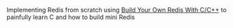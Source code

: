 Implementing Redis from scratch using [Build Your Own Redis With C/C++](https://build-your-own.org/#section-redis) to painfully learn C and how to build mini Redis
